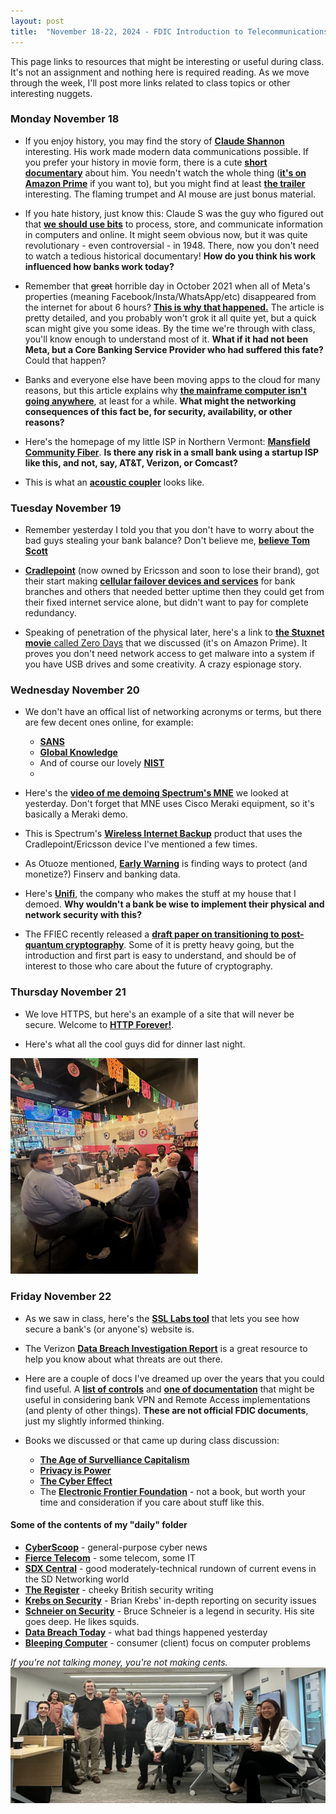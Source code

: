 ```yaml
---
layout: post
title:  "November 18-22, 2024 - FDIC Introduction to Telecommunications and Networking"
---
```


This page links to resources that might be interesting or useful during class. It's not an assignment and nothing here is required reading. As we move through the week, I'll post more links related to class topics or other interesting nuggets.

### Monday November 18

- If you enjoy history, you may find the story of [**Claude Shannon**](https://www.historyofdatascience.com/claude-shannon/) interesting. His work made modern data communications possible. If you prefer your history in movie form, there is a cute [**short documentary**](https://thebitplayer.com/) about him. You needn't watch the whole thing ([**it's on Amazon Prime**](https://www.amazon.com/Bit-Player-John-Hutton/dp/B08D2TXKSX/ref=sr_1_1?crid=3E4Z8DHU6MWW9&keywords=bit+player+movie&qid=1670604926&sprefix=bit+player+movie%2Caps%2C266&sr=8-1) if you want to), but you might find at least [**the trailer**](https://www.youtube.com/watch?v=E3OldEtfBrE) interesting. The flaming trumpet and AI mouse are just bonus material.

- If you hate history, just know this: Claude S was the guy who figured out that [**we should use bits**](https://en.wikipedia.org/wiki/A_Mathematical_Theory_of_Communication) to process, store, and communicate information in computers and online. It might seem obvious now, but it was quite revolutionary - even controversial - in 1948. There, now you don't need to watch a tedious historical documentary! **How do you think his work influenced how banks work today?**

- Remember that ~~great~~ horrible day in October 2021 when all of Meta's properties (meaning Facebook/Insta/WhatsApp/etc) disappeared from the internet for about 6 hours? [**This is why that happened.**](https://blog.cloudflare.com/october-2021-facebook-outage/) The article is pretty detailed, and you probably won't grok it all quite yet, but a quick scan might give you some ideas. By the time we're through with class, you'll know enough to understand most of it. **What if it had not been Meta, but a Core Banking Service Provider who had suffered this fate?** Could that happen?

- Banks and everyone else have been moving apps to the cloud for many reasons, but this article explains why [**the mainframe computer isn't going anywhere**](https://arstechnica.com/information-technology/2023/07/the-ibm-mainframe-how-it-runs-and-why-it-survives/), at least for a while. **What might the networking consequences of this fact be, for security, availability, or other reasons?**

- Here's the homepage of my little ISP in Northern Vermont: [**Mansfield Community Fiber**](https://mcfibervt.com). **Is there any risk in a small bank using a startup ISP like this, and not, say, AT&T, Verizon, or Comcast?**

- This is what an [**acoustic coupler**](https://images.tedium.co/uploads/Acoustic-Coupler-Modem.jpg) looks like.

### Tuesday November 19

- Remember yesterday I told you that you don't have to worry about the bad guys stealing your bank balance? Don't believe me, [**believe Tom Scott**](https://youtu.be/WVDQEoe6ZWY?feature=shared)

-  [**Cradlepoint**](https://cradlepoint.com/) (now owned by Ericsson and soon to lose their brand), got their start making [**cellular failover devices and services**](https://cradlepoint.com/products/branch/branch-continuity/) for bank branches and others that needed better uptime then they could get from their fixed internet service alone, but didn't want to pay for complete redundancy.

- Speaking of penetration of the physical later, here's a link to [**the Stuxnet movie** called Zero Days](https://www.amazon.com/Zero-Days-Colonel-Gary-Brown/dp/B01I2C0UV6) that we discussed (it's on Amazon Prime). It proves you don't need network access to get malware into a system if you have USB drives and some creativity. A crazy espionage story.

### Wednesday November 20

- We don't have an offical list of networking acronyms or terms, but there are few decent ones online, for example:
    -  [**SANS**](https://www.sans.org/security-resources/glossary-of-terms/)
    -  [**Global Knowledge**](https://www.globalknowledge.com/us-en/topics/cybersecurity/glossary-of-terms/)
    -  And of course our lovely [**NIST**](https://www.nsi.org/pdf/reports/NIST%20Network%20Security%20Acronyms.pdf)
    -  

- Here's the [**video of me demoing Spectrum's MNE**](https://boingit.com/MNE10.mp4) we looked at yesterday. Don't forget that MNE uses Cisco Meraki equipment, so it's basically a Meraki demo.

- This is Spectrum's [**Wireless Internet Backup**](https://enterprise.spectrum.com/products/internet/wireless-internet.html) product that uses the Cradlepoint/Ericsson device I've mentioned a few times.
  
- As Otuoze mentioned, [**Early Warning**](https://www.earlywarning.com/) is finding ways to protect (and monetize?) Finserv and banking data.

- Here's [**Unifi**](https://ui.com/), the company who makes the stuff at my house that I demoed. **Why wouldn't a bank be wise to implement their physical and network security with this?**

- The FFIEC recently released a [**draft paper on transitioning to post-quantum cryptography**](https://csrc.nist.gov/pubs/ir/8547/ipd). Some of it is pretty heavy going, but the introduction and first part is easy to understand, and should be of interest to those who care about the future of cryptography.

### Thursday November 21

- We love HTTPS, but here's an example of a site that will never be secure. Welcome to [**HTTP Forever!**](http://httpforever.com/).

- Here's what all the cool guys did for dinner last night.
<img src="/assets/taco.jpg" width="300">

### Friday November 22

- As we saw in class, here's the [**SSL Labs tool**](https://www.ssllabs.com/ssltest/) that lets you see how secure a bank's (or anyone's) website is.

- The Verizon [**Data Breach Investigation Report**](https://www.verizon.com/business/resources/reports/dbir/) is a great resource to help you know about what threats are out there.

- Here are a couple of docs I've dreamed up over the years that you could find useful. A [**list of controls**](https://class.hillvt.com/assets/VPNRA-Controls.docx) and [**one of documentation**](https://class.hillvt.com/assets/VPNRA-Docs.docx) that might be useful in considering bank VPN and Remote Access implementations (and plenty of other things). **These are not official FDIC documents**, just my slightly informed thinking.
- Books we discussed or that came up during class discussion:
    - [**The Age of Survelliance Capitalism**](https://bookshop.org/p/books/the-age-of-surveillance-capitalism-the-fight-for-a-human-future-at-the-new-frontier-of-power-shoshana-zuboff/9240225?ean=9781541758001)
    - [**Privacy is Power**](https://bookshop.org/p/books/privacy-is-power-why-and-how-you-should-take-back-control-of-your-data-carissa-veliz/15315465?ean=9781612199672)
    - [**The Cyber Effect**](https://bookshop.org/p/books/the-cyber-effect-an-expert-in-cyberpsychology-explains-how-technology-is-shaping-our-children-our-behavior-and-our-values-and-what-w-mary-aiken/11742110?ean=9780812987478)
    - The [**Electronic Frontier Foundation**](https://www.eff.org/) - not a book, but worth your time and consideration if you care about stuff like this.
      
#### Some of the contents of my "daily" folder 
- [**CyberScoop**](https://cyberscoop.com/) - general-purpose cyber news
- [**Fierce Telecom**](https://www.fiercetelecom.com/) - some telecom, some IT
- [**SDX Central**](https://www.sdxcentral.com/) - good moderately-technical rundown of current evens in the SD Networking world
- [**The Register**](https://www.theregister.com/) - cheeky British security writing
- [**Krebs on Security**](https://krebsonsecurity.com/) - Brian Krebs' in-depth reporting on security issues
- [**Schneier on Security**](https://www.schneier.com/) - Bruce Schneier is a legend in security. His site goes deep. He likes squids.
- [**Data Breach Today**](https://www.databreachtoday.com/) - what bad things happened yesterday
- [**Bleeping Computer**](https://www.bleepingcomputer.com/) - consumer (client) focus on computer problems

*If you're not talking money, you're not making cents.*
<img src="/assets/Nov-24-ITT.jpg">
